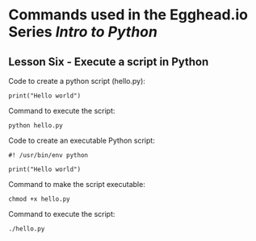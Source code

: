 # Commands used in the Egghead.io Series *Intro to Python*
## Lesson Six - Execute a script in Python

Code to create a python script (hello.py):

```
print("Hello world")
```

Command to execute the script:

`python hello.py`

Code to create an executable Python script:

```
#! /usr/bin/env python

print("Hello world")
```

Command to make the script executable:

`chmod +x hello.py`

Command to execute the script:

`./hello.py`
